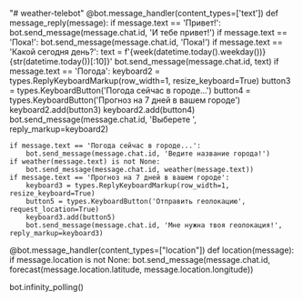 "# weather-telebot" 
@bot.message_handler(content_types=['text'])
def message_reply(message):
    if message.text == 'Привет!':
        bot.send_message(message.chat.id, 'И тебе привет!')
    if message.text == 'Пока!':
        bot.send_message(message.chat.id, 'Пока!')
    if message.text == 'Какой сегодня день?':
        text = f'{week(datetime.today().weekday())}  {str(datetime.today())[:10]}'
        bot.send_message(message.chat.id, text)
    if message.text == 'Погода':
        keyboard2 = types.ReplyKeyboardMarkup(row_width=1, resize_keyboard=True)
        button3 = types.KeyboardButton('Погода сейчас в городе...')
        button4 = types.KeyboardButton('Прогноз на 7 дней в вашем городе')
        keyboard2.add(button3)
        keyboard2.add(button4)
        bot.send_message(message.chat.id, 'Выберете ', reply_markup=keyboard2)

    if message.text == 'Погода сейчас в городе...':
        bot.send_message(message.chat.id, 'Ведите название города!')
    if weather(message.text) is not None:
        bot.send_message(message.chat.id, weather(message.text))
    if message.text == 'Прогноз на 7 дней в вашем городе':
        keyboard3 = types.ReplyKeyboardMarkup(row_width=1, resize_keyboard=True)
        button5 = types.KeyboardButton('Отправить геолокацию', request_location=True)
        keyboard3.add(button5)
        bot.send_message(message.chat.id, 'Мне нужна твоя геолокация!', reply_markup=keyboard3)


@bot.message_handler(content_types=["location"])
def location(message):
    if message.location is not None:
        bot.send_message(message.chat.id, forecast(message.location.latitude, message.location.longitude))


bot.infinity_polling()
